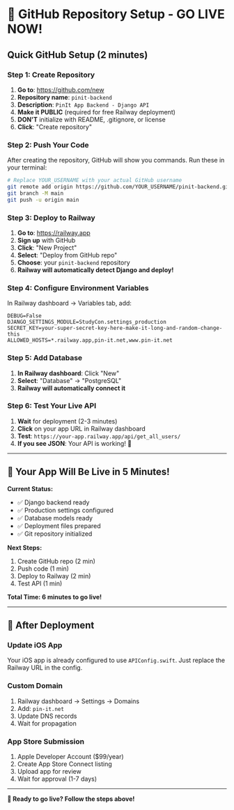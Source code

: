 # 🚀 GitHub Repository Setup - GO LIVE NOW!

## Quick GitHub Setup (2 minutes)

### Step 1: Create Repository
1. **Go to**: https://github.com/new
2. **Repository name**: `pinit-backend`
3. **Description**: `PinIt App Backend - Django API`
4. **Make it PUBLIC** (required for free Railway deployment)
5. **DON'T** initialize with README, .gitignore, or license
6. **Click**: "Create repository"

### Step 2: Push Your Code
After creating the repository, GitHub will show you commands. Run these in your terminal:

```bash
# Replace YOUR_USERNAME with your actual GitHub username
git remote add origin https://github.com/YOUR_USERNAME/pinit-backend.git
git branch -M main
git push -u origin main
```

### Step 3: Deploy to Railway
1. **Go to**: https://railway.app
2. **Sign up** with GitHub
3. **Click**: "New Project"
4. **Select**: "Deploy from GitHub repo"
5. **Choose**: your `pinit-backend` repository
6. **Railway will automatically detect Django and deploy!**

### Step 4: Configure Environment Variables
In Railway dashboard → Variables tab, add:

```
DEBUG=False
DJANGO_SETTINGS_MODULE=StudyCon.settings_production
SECRET_KEY=your-super-secret-key-here-make-it-long-and-random-change-this
ALLOWED_HOSTS=*.railway.app,pin-it.net,www.pin-it.net
```

### Step 5: Add Database
1. **In Railway dashboard**: Click "New"
2. **Select**: "Database" → "PostgreSQL"
3. **Railway will automatically connect it**

### Step 6: Test Your Live API
1. **Wait** for deployment (2-3 minutes)
2. **Click** on your app URL in Railway dashboard
3. **Test**: `https://your-app.railway.app/api/get_all_users/`
4. **If you see JSON**: Your API is working! 🎉

---

## 🎯 Your App Will Be Live in 5 Minutes!

**Current Status:**
- ✅ Django backend ready
- ✅ Production settings configured
- ✅ Database models ready
- ✅ Deployment files prepared
- ✅ Git repository initialized

**Next Steps:**
1. Create GitHub repo (2 min)
2. Push code (1 min)
3. Deploy to Railway (2 min)
4. Test API (1 min)

**Total Time: 6 minutes to go live!**

---

## 📱 After Deployment

### Update iOS App
Your iOS app is already configured to use `APIConfig.swift`. Just replace the Railway URL in the config.

### Custom Domain
1. Railway dashboard → Settings → Domains
2. Add: `pin-it.net`
3. Update DNS records
4. Wait for propagation

### App Store Submission
1. Apple Developer Account ($99/year)
2. Create App Store Connect listing
3. Upload app for review
4. Wait for approval (1-7 days)

---

**🚀 Ready to go live? Follow the steps above!**
